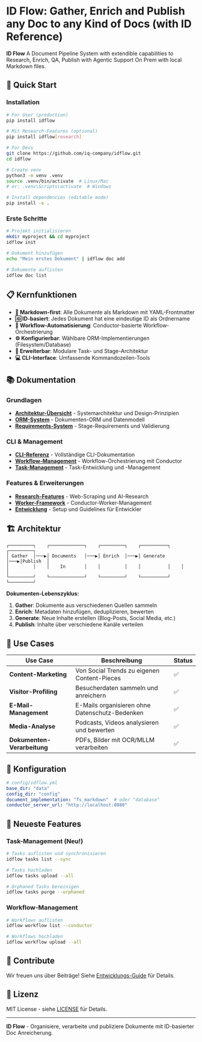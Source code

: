 # ID Flow: Gather, Enrich and Publish any Doc to any Kind of Docs (with ID Reference)

**ID Flow** A Document Pipeline System with extendible capabilities to Research, Enrich, QA, Publish with Agentic Support On Prem with local Markdown files.

## 🚀 Quick Start

### Installation

```bash
# For User (production)
pip install idflow

# Mit Research-Features (optional)
pip install idflow[research]

# For Devs
git clone https://github.com/iq-company/idflow.git
cd idflow

# Create venv
python3 -m venv .venv
source .venv/bin/activate  # Linux/Mac
# or: .venv\Scripts\activate  # Windows

# Install dependencies (editable mode)
pip install -e .
```

### Erste Schritte

```bash
# Projekt initialisieren
mkdir myproject && cd myproject
idflow init

# Dokument hinzufügen
echo "Mein erstes Dokument" | idflow doc add

# Dokumente auflisten
idflow doc list
```

## 📋 Kernfunktionen

- **📁 Markdown-first**: Alle Dokumente als Markdown mit YAML-Frontmatter
- **🆔 ID-basiert**: Jedes Dokument hat eine eindeutige ID als Ordnername
- **🔄 Workflow-Automatisierung**: Conductor-basierte Workflow-Orchestrierung
- **⚙️ Konfigurierbar**: Wählbare ORM-Implementierungen (Filesystem/Database)
- **🔧 Erweiterbar**: Modulare Task- und Stage-Architektur
- **💻 CLI-Interface**: Umfassende Kommandozeilen-Tools

## 📚 Dokumentation

### Grundlagen
- **[Architektur-Übersicht](docs/ARCHITECTURE_OVERVIEW.md)** - Systemarchitektur und Design-Prinzipien
- **[ORM-System](docs/README_ORM.md)** - Dokumenten-ORM und Datenmodell
- **[Requirements-System](docs/README_REQUIREMENTS.md)** - Stage-Requirements und Validierung

### CLI & Management
- **[CLI-Referenz](docs/CLI.md)** - Vollständige CLI-Dokumentation
- **[Workflow-Management](docs/WORKFLOW_MANAGEMENT.md)** - Workflow-Orchestrierung mit Conductor
- **[Task-Management](docs/TASK_MANAGEMENT.md)** - Task-Entwicklung und -Management

### Features & Erweiterungen
- **[Research-Features](docs/README_RESEARCH_FEATURES.md)** - Web-Scraping und AI-Research
- **[Worker-Framework](docs/WORKER_FRAMEWORK_DOCUMENTATION.md)** - Conductor-Worker-Management
- **[Entwicklung](docs/README_dev.md)** - Setup und Guidelines für Entwickler

## 🏗️ Architektur

```
┌─────────┐    ┌─────────────┐    ┌─────────┐    ┌──────────┐    ┌─────────┐
│ Gather  │───▶│ Documents   │───▶│ Enrich  │───▶│ Generate │───▶│Publish  │
│         │    │    In       │    │         │    │          │    │         │
└─────────┘    └─────────────┘    └─────────┘    └──────────┘    └─────────┘
```

**Dokumenten-Lebenszyklus:**
1. **Gather**: Dokumente aus verschiedenen Quellen sammeln
2. **Enrich**: Metadaten hinzufügen, deduplizieren, bewerten
3. **Generate**: Neue Inhalte erstellen (Blog-Posts, Social Media, etc.)
4. **Publish**: Inhalte über verschiedene Kanäle verteilen

## 🎯 Use Cases

| Use Case | Beschreibung | Status |
|----------|-------------|--------|
| **Content-Marketing** | Von Social Trends zu eigenen Content-Pieces | ✅ |
| **Visitor-Profiling** | Besucherdaten sammeln und anreichern | ✅ |
| **E-Mail-Management** | E-Mails organisieren ohne Datenschutz-Bedenken | ✅ |
| **Media-Analyse** | Podcasts, Videos analysieren und bewerten | ✅ |
| **Dokumenten-Verarbeitung** | PDFs, Bilder mit OCR/MLLM verarbeiten | ✅ |

## 🔧 Konfiguration

```yaml
# config/idflow.yml
base_dir: "data"
config_dir: "config"
document_implementation: "fs_markdown"  # oder "database"
conductor_server_url: "http://localhost:8080"
```

## 🚀 Neueste Features

### Task-Management (Neu!)
```bash
# Tasks auflisten und synchronisieren
idflow tasks list --sync

# Tasks hochladen
idflow tasks upload --all

# Orphaned Tasks bereinigen
idflow tasks purge --orphaned
```

### Workflow-Management
```bash
# Workflows auflisten
idflow workflow list --conductor

# Workflows hochladen
idflow workflow upload --all
```

## 🤝 Contribute

Wir freuen uns über Beiträge! Siehe [Entwicklungs-Guide](README_dev.md) für Details.

## 📄 Lizenz

MIT License - siehe [LICENSE](LICENSE) für Details.

---

**ID Flow** - Organisiere, verarbeite und publiziere Dokumente mit ID-basierter Doc Anreicherung.